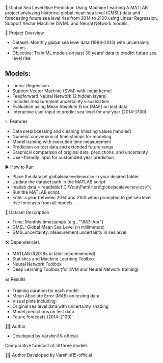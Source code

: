 🌊 Global Sea Level Rise Prediction Using Machine Learning
A MATLAB project analyzing historical global mean sea level (GMSL) data and forecasting future sea level rise from 2014 to 2100 using Linear Regression, Support Vector Machine (SVM), and Neural Network models.

🚀 Project Overview
- Dataset: Monthly global sea level data (1983–2013) with uncertainty values
- Objective: Train ML models on past 30 years’ data to predict future sea level rise

## Models:
- Linear Regression
- Support Vector Machine (SVM) with linear kernel
- Feedforward Neural Network (2 hidden layers)
- Includes measurement uncertainty visualization
- Evaluation using Mean Absolute Error (MAE) on test data
- Interactive user input to predict sea level for any year (2014–2100)

✨ Features
- Data preprocessing and cleaning (missing values handled)
- Numeric conversion of time stamps for modeling
- Model training with execution time measurement
- Prediction on test data and extended future range
- Graphical comparison of original data, predictions, and uncertainty
- User-friendly input for customized year prediction

▶️ How to Run
- Place the dataset globalsealevelnew.csv in your desired folder.
- Update the dataset path in the MATLAB script:
- matlab
  data = readtable('C:\Your\Path\Here\globalsealevelnew.csv');
- Run the MATLAB script.
- Enter a year between 2014 and 2100 when prompted to get sea level rise forecasts from all models.

📂 Dataset Description
- Time: Monthly timestamps (e.g., "1983-Apr")
- GMSL: Global Mean Sea Level (in millimeters)
- GMSLuncertainty: Measurement uncertainty in sea level

🛠 Dependencies
- MATLAB (R2018a or later recommended)
- Statistics and Machine Learning Toolbox
- Neural Network Toolbox
- Deep Learning Toolbox (for SVM and Neural Network training)

📊 Results
- Training duration for each model
- Mean Absolute Error (MAE) on testing data
- Visual plots including:
- Original sea level data with uncertainty shading
- Model predictions on test data
- Future forecasts (2014–2100)

👩‍💻 Author
- Developed by Varshini15-official

Comparative forecast of all three models

👩‍💻 Author
Developed by Varshini15-official

